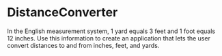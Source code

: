 # DistanceConverter
In the English measurement system, 1 yard equals 3 feet and 1 foot equals 12 inches.
Use this information to create an application that lets the user convert distances to
and from inches, feet, and yards.
